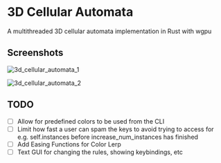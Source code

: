 # 3D Cellular Automata

A multithreaded 3D cellular automata implementation in Rust with wgpu

## Screenshots

![3d_cellular_automata_1](https://github.com/yashs662/3D_Cellular_Automata/assets/66156000/bf57e288-30fe-4d5f-b212-5bcc227d3630)

![3d_cellular_automata_2](https://github.com/yashs662/3D_Cellular_Automata/assets/66156000/d0149d6f-87a0-4392-ad43-55e1000f8644)

## TODO

- [ ] Allow for predefined colors to be used from the CLI
- [ ] Limit how fast a user can spam the keys to avoid trying to access for e.g. self.instances before increase_num_instances has finished
- [ ] Add Easing Functions for Color Lerp
- [ ] Text GUI for changing the rules, showing keybindings, etc
